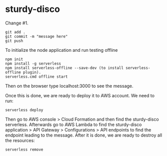 # sturdy-disco
Change #1. 

```
git add .
git commit -m "message here"
git push
```

To initialize the node application and run testing offline
```
npm init
npm install -g serverless
npm install serverless-offline --save-dev (to install serverless-offline plugin).
serverless.cmd offline start
```

Then on the browser type localhost:3000 to see the message. 

Once this is done, we are ready to deploy it to AWS account. We need to run:

```
serverless deploy
```

Then go to AWS console > Cloud Formation and then find the sturdy-disco serverless. Afterwards go to AWS Lambda to find the sturdy-disco application > API Gateway > Configurations > API endpoints to find the endpoint leading to the message. After it is done, we are ready to destroy all the resources:

```
serverless remove
```

